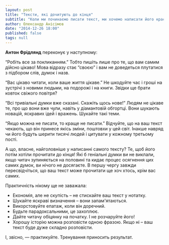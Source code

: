 ```yaml
---
layout: post
title: "Тексти, які дочитують до кінця"
subtitle: "Коли ми починаємо писати текст, ми хочемо написати його красиво і влучно. Чому нам часто це не вдається, і що робити, щоб вдалося?"
author: Олександр Анісімов
date: "2014-12-26 18:00"
published: false
tags: null
---
```



**Антон Фрідлянд** переконує у наступному:

“Робіть все за покликанням.” Тобто пишіть лише про те, що вам самим дійсно цікаво! Мова відразу стає “своєю” і вам не доведеться плутатися з підбором слів, думок і назв.

“Вас цікаво читати, коли ваше життя цікаве.” Не шкодуйте час і гроші на зустрічі з новими людьми, на подорожі і на книги. Звідки ще брати ковток свіжого повітря?

“Всі тривіальні думки вже сказані. Скажіть щось нове!” Людям не цікаве те, про що вони вже чули, навіть у діамантовій обгортці. Вони шукають новацій, яскравих ідей і вражень. Шукайте такі теми.

“Якщо можна не писати, то краще не писати.” Відчуйте, що на ваш текст чекають, що він принесе якісь зміни, поштовхи у цей світ. Інакше навряд чи його будуть шерити тисячі людей і цитувати у кожному третьому пості.

А що, власне, найголовніше у написанні самого тексту? Те, щоб його потім хотіли прочитати до кінця! Які б геніальні думки ви не виклали, якщо читач зупиняється на половині та кидає процес осягнення цих самих думок, ви нічого не досягаєте. В першу чергу завжди пересвідчіться, що ваш текст може прочитати ще хоч хтось, крім вас самих.

Практичність нікому ще не заважала:

 - Економія, але не скупість – не стискайте ваш текст у нотатку.
 - Шукайте яскраві визначення – вони запам'ятаються.
 - Викорстовуйте епатаж, коли він доречний.
 - Будьте парадоксальними, це захоплює.
 - Дайте читачу обіцянку на початку. І не розчаруйте його!
 - Хорошу історію можна розповісти одною фразою. Якщо ні – ваш текст буде дуже складно розповісти.

І, звісно, — практикуйте. Тренування приносить результат.
